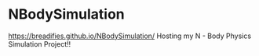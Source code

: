 # NBodySimulation
https://breadifies.github.io/NBodySimulation/
Hosting my N - Body Physics Simulation Project!!
